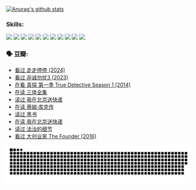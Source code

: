 
[![Anurag's github stats](https://github-readme-stats.vercel.app/api?username=w940853815)](https://github.com/anuraghazra/github-readme-stats)

### Skills:

<code><img height="32" src="https://cdn.jsdelivr.net/npm/simple-icons@v5/icons/python.svg"></code>
<code><img height="32" src="https://cdn.jsdelivr.net/npm/simple-icons@v5/icons/javascript.svg"></code>
<code><img height="32" src="https://cdn.jsdelivr.net/npm/simple-icons@v5/icons/django.svg"></code>
<code><img height="32" src="https://cdn.jsdelivr.net/npm/simple-icons@v5/icons/flask.svg"></code>
<code><img height="32" src="https://cdn.jsdelivr.net/npm/simple-icons@v5/icons/vuetify.svg"></code>
<code><img height="32" src="https://cdn.jsdelivr.net/npm/simple-icons@v5/icons/git.svg"></code>
<code><img height="32" src="https://cdn.jsdelivr.net/npm/simple-icons@v5/icons/docker.svg"></code>
<code><img height="32" src="https://cdn.jsdelivr.net/npm/simple-icons@v5/icons/postgresql.svg"></code>
<code><img height="32" src="https://cdn.jsdelivr.net/npm/simple-icons@v5/icons/elasticsearch.svg"></code>
<code><img height="32" src="https://cdn.jsdelivr.net/npm/simple-icons@v5/icons/macos.svg"></code>
<code><img height="32" src="https://cdn.jsdelivr.net/npm/simple-icons@v5/icons/linux.svg"></code>

### 🗣 豆瓣:

<!-- DOUBAN-ACTIVITIES:START -->
- [看过 走走停停‎ (2024)](https://www.douban.com/people/136069238/status/4684430230/?_i=24588793)
- [看过 非诚勿扰3‎ (2023)](https://www.douban.com/people/136069238/status/4676324100/?_i=24588793)
- [在看 真探 第一季 True Detective Season 1‎ (2014)](https://www.douban.com/people/136069238/status/4673382852/?_i=24588793)
- [在读 三体全集](https://www.douban.com/people/136069238/status/4672842521/?_i=24588793)
- [读过 我在北京送快递](https://www.douban.com/people/136069238/status/4672842036/?_i=24588793)
- [在读 蒂姆·库克传](https://www.douban.com/people/136069238/status/4663517053/?_i=24588793)
- [读过 黑书](https://www.douban.com/people/136069238/status/4663516022/?_i=24588793)
- [在读 我在北京送快递](https://www.douban.com/people/136069238/status/4658098365/?_i=24588793)
- [读过 法治的细节](https://www.douban.com/people/136069238/status/4657347558/?_i=24588793)
- [看过 大创业家 The Founder‎ (2016)](https://www.douban.com/people/136069238/status/4649667693/?_i=24588793)
<!-- DOUBAN-ACTIVITIES:END -->


![Snake animation](https://raw.githubusercontent.com/w940853815/w940853815/output/github-contribution-grid-snake.svg)

<!--
**w940853815/w940853815** is a ✨ _special_ ✨ repository because its `README.md` (this file) appears on your GitHub profile.

Here are some ideas to get you started:

- 🔭 I’m currently working on ...
- 🌱 I’m currently learning ...
- 👯 I’m looking to collaborate on ...
- 🤔 I’m looking for help with ...
- 💬 Ask me about ...
- 📫 How to reach me: ...
- 😄 Pronouns: ...
- ⚡ Fun fact: ...
-->
